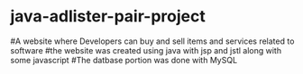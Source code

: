 # java-adlister-pair-project

#A website where Developers can buy and sell items and services related to software
#the website was created using java with jsp and jstl along with some javascript
#The datbase portion was done with MySQL
